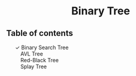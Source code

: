 <h1 align="center"> Binary Tree </h1>

<h2>Table of contents</h2>
<ul style="list-style-type:none;">
  &#10003; Binary Search Tree <br>
  &#10240; AVL Tree <br>
  &#10240; Red-Black Tree <br>
  &#10240; Splay Tree
</ul>
